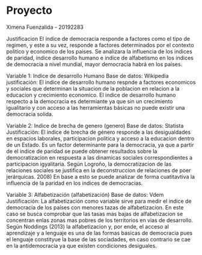 # Proyecto

Ximena Fuenzalida - 20192283


Justificacion 
El índice de democracia responde a factores como el tipo de regimen, y este a su vez, responde a factores determinados por el contexto politico y economico de los paises. Se analizara la influencia de los indices de  paridad, índice desarrollo humano e indice de alfabetismo  en los índices de democracia a nivel mundial, mayor democracia habrá en los países.

Variable 1: Indice de desarrollo Humano
Base de datos:  Wikipedia
justificaciòn: 
El indice de desarrollo humano respnde a factores economicos y sociales que determinan la situacion de la poblacion en relacion a la educacion y crecimiento economico. El indice de desarrollo humano respecto a la democracia es determiante ya que sin un crecimiento igualitario y con acceso a las herramientas básicas no puede existir una democracia solida. 

Variable 2: Indice de brecha de genero (genero) 
Base de datos: Statista 
Justificaciòn: El indice de brecha de género responde a las desigualdades en  espacios laborales, participacion politica y acceso a la educacion dentro de un Estado. Es un factor determinante para la democracia, ya que a partir de el indice de paridad se puede obtener resultados sobre la democratizacion en respuesta a las dinamicas sociales correspondientes a participacion igyalitaria. Según Logroño, la democratizacion de las relaciones sociales se justifica en la deconstruccion de relaciones de poer jerárquicas. 2008) En base a esto se puede analizar de forma cuatitavtiva la influencia de la paridad en los indices de democracias. 

Variable 3: Alfabetización (alfabetización)
Base de datos: Vdem 
Justificación: La alfabetización como variable sirve para medir el indice de democracia  de los países con menores tazas de alfabetizacion. En este caso se busca comprobar que las tasas mas bajas de alfabetizacion se concentran enlas zonas mas pobres de los territorios en vias de desarrollo. Según Noddings (2013) la alfabetizacion y, por ende, el acceso al aprendizaje y a lenguaje es una de las formas basicas de democracia pues el lenguaje constityue la base de las sociadades, en caso contrario se cae en la antidemocracia ya que existen condiciones desiguales. 


